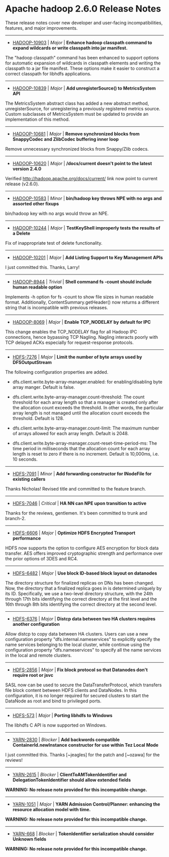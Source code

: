 
<!---
# Licensed to the Apache Software Foundation (ASF) under one
# or more contributor license agreements.  See the NOTICE file
# distributed with this work for additional information
# regarding copyright ownership.  The ASF licenses this file
# to you under the Apache License, Version 2.0 (the
# "License"); you may not use this file except in compliance
# with the License.  You may obtain a copy of the License at
#
#     http://www.apache.org/licenses/LICENSE-2.0
#
# Unless required by applicable law or agreed to in writing, software
# distributed under the License is distributed on an "AS IS" BASIS,
# WITHOUT WARRANTIES OR CONDITIONS OF ANY KIND, either express or implied.
# See the License for the specific language governing permissions and
# limitations under the License.
-->
# Apache hadoop  2.6.0 Release Notes

These release notes cover new developer and user-facing incompatibilities, features, and major improvements.


---

* [HADOOP-10903](https://issues.apache.org/jira/browse/HADOOP-10903) | *Major* | **Enhance hadoop classpath command to expand wildcards or write classpath into jar manifest.**

The "hadoop classpath" command has been enhanced to support options for automatic expansion of wildcards in classpath elements and writing the classpath to a jar file manifest.  These options make it easier to construct a correct classpath for libhdfs applications.


---

* [HADOOP-10839](https://issues.apache.org/jira/browse/HADOOP-10839) | *Major* | **Add unregisterSource() to MetricsSystem API**

The MetricsSystem abstract class has added a new abstract method, unregisterSource, for unregistering a previously registered metrics source.  Custom subclasses of MetricsSystem must be updated to provide an implementation of this method.


---

* [HADOOP-10681](https://issues.apache.org/jira/browse/HADOOP-10681) | *Major* | **Remove synchronized blocks from SnappyCodec and ZlibCodec buffering inner loop**

Remove unnecessary synchronized blocks from Snappy/Zlib codecs.


---

* [HADOOP-10620](https://issues.apache.org/jira/browse/HADOOP-10620) | *Major* | **/docs/current doesn't point to the latest version 2.4.0**

Verified http://hadoop.apache.org/docs/current/ link now point to current release (v2.6.0).


---

* [HADOOP-10583](https://issues.apache.org/jira/browse/HADOOP-10583) | *Minor* | **bin/hadoop key throws NPE with no args and assorted other fixups**

bin/hadoop key
with no args would throw an NPE.


---

* [HADOOP-10244](https://issues.apache.org/jira/browse/HADOOP-10244) | *Major* | **TestKeyShell improperly tests the results of a Delete**

Fix of inappropriate test of delete functionality.


---

* [HADOOP-10201](https://issues.apache.org/jira/browse/HADOOP-10201) | *Major* | **Add Listing Support to Key Management APIs**

I just committed this. Thanks, Larry!


---

* [HADOOP-8944](https://issues.apache.org/jira/browse/HADOOP-8944) | *Trivial* | **Shell command fs -count should include human readable option**

Implements -h option for fs -count to show file sizes in human readable format. Additionally, ContentSummary.getHeader() now returns a different string that is incompatible with previous releases.


---

* [HADOOP-8069](https://issues.apache.org/jira/browse/HADOOP-8069) | *Major* | **Enable TCP\_NODELAY by default for IPC**

This change enables the TCP\_NODELAY flag for all Hadoop IPC connections, hence bypassing TCP Nagling. Nagling interacts poorly with TCP delayed ACKs especially for request-response protocols.


---

* [HDFS-7276](https://issues.apache.org/jira/browse/HDFS-7276) | *Major* | **Limit the number of byte arrays used by DFSOutputStream**

The following configuration properties are added.

- dfs.client.write.byte-array-manager.enabled:
for enabling/disabling byte array manger.  Default is false.

- dfs.client.write.byte-array-manager.count-threshold:
The count threshold for each array length so that a manager is created only after the allocation count exceeds the threshold.  In other words, the particular array length is not managed until the allocation count exceeds the threshold.  Default is 128.

- dfs.client.write.byte-array-manager.count-limit:
The maximum number of arrays allowed for each array length.  Default is 2048.

- dfs.client.write.byte-array-manager.count-reset-time-period-ms:
The time period in milliseconds that the allocation count for each array length is reset to zero if there is no increment.  Default is 10,000ms, i.e. 10 seconds.


---

* [HDFS-7091](https://issues.apache.org/jira/browse/HDFS-7091) | *Minor* | **Add forwarding constructor for INodeFile for existing callers**

Thanks Nicholas! Revised title and committed to the feature branch.


---

* [HDFS-7046](https://issues.apache.org/jira/browse/HDFS-7046) | *Critical* | **HA NN can NPE upon transition to active**

Thanks for the reviews, gentlemen. It's been committed to trunk and branch-2.


---

* [HDFS-6606](https://issues.apache.org/jira/browse/HDFS-6606) | *Major* | **Optimize HDFS Encrypted Transport performance**

HDFS now supports the option to configure AES encryption for block data transfer.  AES offers improved cryptographic strength and performance over the prior options of 3DES and RC4.


---

* [HDFS-6482](https://issues.apache.org/jira/browse/HDFS-6482) | *Major* | **Use block ID-based block layout on datanodes**

The directory structure for finalized replicas on DNs has been changed. Now, the directory that a finalized replica goes in is determined uniquely by its ID. Specifically, we use a two-level directory structure, with the 24th through 17th bits identifying the correct directory at the first level and the 16th through 8th bits identifying the correct directory at the second level.


---

* [HDFS-6376](https://issues.apache.org/jira/browse/HDFS-6376) | *Major* | **Distcp data between two HA clusters requires another configuration**

Allow distcp to copy data between HA clusters. Users can use a new configuration property "dfs.internal.nameservices" to explicitly specify the name services belonging to the local cluster, while continue using the configuration property "dfs.nameservices" to specify all the name services in the local and remote clusters.


---

* [HDFS-2856](https://issues.apache.org/jira/browse/HDFS-2856) | *Major* | **Fix block protocol so that Datanodes don't require root or jsvc**

SASL now can be used to secure the DataTransferProtocol, which transfers file block content between HDFS clients and DataNodes.  In this configuration, it is no longer required for secured clusters to start the DataNode as root and bind to privileged ports.


---

* [HDFS-573](https://issues.apache.org/jira/browse/HDFS-573) | *Major* | **Porting libhdfs to Windows**

The libhdfs C API is now supported on Windows.


---

* [YARN-2830](https://issues.apache.org/jira/browse/YARN-2830) | *Blocker* | **Add backwords compatible ContainerId.newInstance constructor for use within Tez Local Mode**

I just committed this. Thanks [~jeagles] for the patch and [~ozawa] for the reviews!


---

* [YARN-2615](https://issues.apache.org/jira/browse/YARN-2615) | *Blocker* | **ClientToAMTokenIdentifier and DelegationTokenIdentifier should allow extended fields**

**WARNING: No release note provided for this incompatible change.**


---

* [YARN-1051](https://issues.apache.org/jira/browse/YARN-1051) | *Major* | **YARN Admission Control/Planner: enhancing the resource allocation model with time.**

**WARNING: No release note provided for this incompatible change.**


---

* [YARN-668](https://issues.apache.org/jira/browse/YARN-668) | *Blocker* | **TokenIdentifier serialization should consider Unknown fields**

**WARNING: No release note provided for this incompatible change.**



